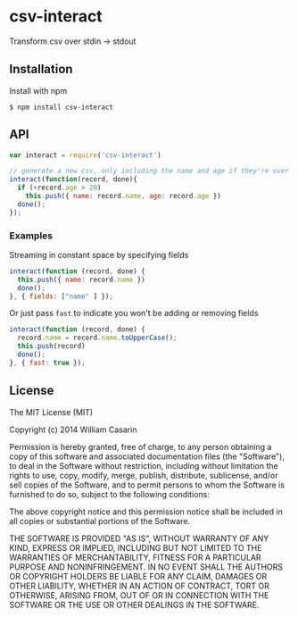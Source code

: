 
# csv-interact

  Transform csv over stdin -> stdout

## Installation

  Install with npm

    $ npm install csv-interact

## API

```js
var interact = require('csv-interact')

// generate a new csv, only including the name and age if they're over 20
interact(function(record, done){
  if (+record.age > 20)
    this.push({ name: record.name, age: record.age })
  done();
});
```

### Examples

Streaming in constant space by specifying fields

```js
interact(function (record, done) {
  this.push({ name: record.name })
  done();
}, { fields: ["name" ] });
```

Or just pass `fast` to indicate you won't be adding or removing fields

```js
interact(function (record, done) {
  record.name = record.name.toUpperCase();
  this.push(record)
  done();
}, { fast: true });
```

## License

  The MIT License (MIT)

  Copyright (c) 2014 William Casarin

  Permission is hereby granted, free of charge, to any person obtaining a copy
  of this software and associated documentation files (the "Software"), to deal
  in the Software without restriction, including without limitation the rights
  to use, copy, modify, merge, publish, distribute, sublicense, and/or sell
  copies of the Software, and to permit persons to whom the Software is
  furnished to do so, subject to the following conditions:

  The above copyright notice and this permission notice shall be included in
  all copies or substantial portions of the Software.

  THE SOFTWARE IS PROVIDED "AS IS", WITHOUT WARRANTY OF ANY KIND, EXPRESS OR
  IMPLIED, INCLUDING BUT NOT LIMITED TO THE WARRANTIES OF MERCHANTABILITY,
  FITNESS FOR A PARTICULAR PURPOSE AND NONINFRINGEMENT. IN NO EVENT SHALL THE
  AUTHORS OR COPYRIGHT HOLDERS BE LIABLE FOR ANY CLAIM, DAMAGES OR OTHER
  LIABILITY, WHETHER IN AN ACTION OF CONTRACT, TORT OR OTHERWISE, ARISING FROM,
  OUT OF OR IN CONNECTION WITH THE SOFTWARE OR THE USE OR OTHER DEALINGS IN
  THE SOFTWARE.
